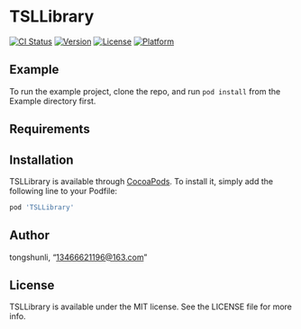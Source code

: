 # TSLLibrary

[![CI Status](https://img.shields.io/travis/tongshunli/TSLLibrary.svg?style=flat)](https://travis-ci.org/tongshunli/TSLLibrary)
[![Version](https://img.shields.io/cocoapods/v/TSLLibrary.svg?style=flat)](https://cocoapods.org/pods/TSLLibrary)
[![License](https://img.shields.io/cocoapods/l/TSLLibrary.svg?style=flat)](https://cocoapods.org/pods/TSLLibrary)
[![Platform](https://img.shields.io/cocoapods/p/TSLLibrary.svg?style=flat)](https://cocoapods.org/pods/TSLLibrary)

## Example

To run the example project, clone the repo, and run `pod install` from the Example directory first.

## Requirements

## Installation

TSLLibrary is available through [CocoaPods](https://cocoapods.org). To install
it, simply add the following line to your Podfile:

```ruby
pod 'TSLLibrary'
```

## Author

tongshunli, “13466621196@163.com”

## License

TSLLibrary is available under the MIT license. See the LICENSE file for more info.

